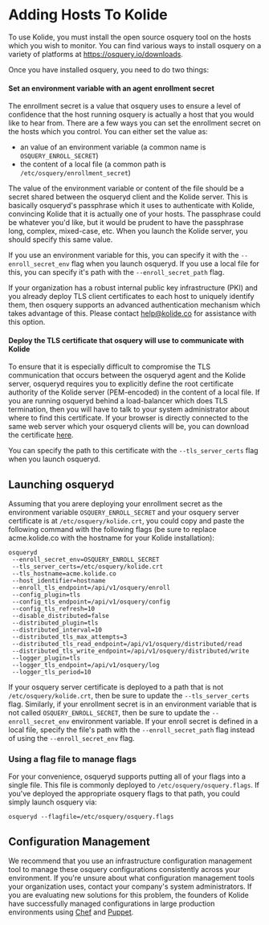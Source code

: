 # Adding Hosts To Kolide

To use Kolide, you must install the open source osquery tool on the hosts which you wish to monitor. You can find various ways to install osquery on a variety of platforms at https://osquery.io/downloads.

Once you have installed osquery, you need to do two things:

#### Set an environment variable with an agent enrollment secret

The enrollment secret is a value that osquery uses to ensure a level of confidence that the host running osquery is actually a host that you would like to hear from. There are a few ways you can set the enrollment secret on the hosts which you control. You can either set the value as:

- an value of an environment variable (a common name is `OSQUERY_ENROLL_SECRET`)
- the content of a local file (a common path is `/etc/osquery/enrollment_secret`)

The value of the environment variable or content of the file should be a secret shared between the osqueryd client and the Kolide server. This is basically osqueryd's passphrase which it uses to authenticate with Kolide, convincing Kolide that it is actually one of your hosts. The passphrase could be whatever you'd like, but it would be prudent to have the passphrase long, complex, mixed-case, etc. When you launch the Kolide server, you should specify this same value.

If you use an environment variable for this, you can specify it with the `--enroll_secret_env` flag when you launch osqueryd. If you use a local file for this, you can specify it's path with the `--enroll_secret_path` flag.

If your organization has a robust internal public key infrastructure (PKI) and you already deploy TLS client certificates to each host to uniquely identify them, then osquery supports an advanced authentication mechanism which takes advantage of this. Please contact [help@kolide.co](mailto:help@kolide.co) for assistance with this option.

#### Deploy the TLS certificate that osquery will use to communicate with Kolide

To ensure that it is especially difficult to compromise the TLS communication that occurs between the osqueryd agent and the Kolide server, osqueryd requires you to explicitly define the root certificate authority of the Kolide server (PEM-encoded) in the content of a local file. If you are running osqueryd behind a load-balancer which does TLS termination, then you will have to talk to your system administrator about where to find this certificate. If your browser is directly connected to the same web server which your osqueryd clients will be, you can download the certificate [here](http://66.media.tumblr.com/tumblr_lhkx3nKGK71qgzsew.jpg).

You can specify the path to this certificate with the `--tls_server_certs` flag when you launch osqueryd.

## Launching osqueryd

Assuming that you arere deploying your enrollment secret as the environment variable `OSQUERY_ENROLL_SECRET` and your osquery server certificate is at `/etc/osquery/kolide.crt`, you could copy and paste the following command with the following flags (be sure to replace acme.kolide.co with the hostname for your Kolide installation):

```
osqueryd
 --enroll_secret_env=OSQUERY_ENROLL_SECRET
 --tls_server_certs=/etc/osquery/kolide.crt
 --tls_hostname=acme.kolide.co
 --host_identifier=hostname
 --enroll_tls_endpoint=/api/v1/osquery/enroll
 --config_plugin=tls
 --config_tls_endpoint=/api/v1/osquery/config
 --config_tls_refresh=10
 --disable_distributed=false
 --distributed_plugin=tls
 --distributed_interval=10
 --distributed_tls_max_attempts=3
 --distributed_tls_read_endpoint=/api/v1/osquery/distributed/read
 --distributed_tls_write_endpoint=/api/v1/osquery/distributed/write
 --logger_plugin=tls
 --logger_tls_endpoint=/api/v1/osquery/log
 --logger_tls_period=10
```

If your osquery server certificate is deployed to a path that is not `/etc/osquery/kolide.crt`, then be sure to update the `--tls_server_certs` flag. Similarly, if your enrollment secret is in an environment variable that is not called `OSQUERY_ENROLL_SECRET`, then be sure to update the `--enroll_secret_env` environment variable. If your enroll secret is defined in a local file, specify the file's path with the `--enroll_secret_path` flag instead of using the `--enroll_secret_env` flag.

### Using a flag file to manage flags

For your convenience, osqueryd supports putting all of your flags into a single file. This file is commonly deployed to `/etc/osquery/osquery.flags`. If you've deployed the appropriate osquery flags to that path, you could simply launch osquery via:

```
osqueryd --flagfile=/etc/osquery/osquery.flags
```

## Configuration Management

We recommend that you use an infrastructure configuration management tool to manage these osquery configurations consistently across your environment. If you're unsure about what configuration management tools your organization uses, contact your company's system administrators. If you are evaluating new solutions for this problem, the founders of Kolide have successfully managed configurations in large production environments using [Chef](https://www.chef.io/chef/) and [Puppet](https://puppet.com/).
